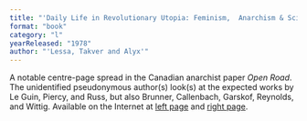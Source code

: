 ```yaml
---
title: "'Daily Life in Revolutionary Utopia: Feminism,  Anarchism & Science Fiction'"
format: "book"
category: "l"
yearReleased: "1978"
author: "'Lessa, Takver and Alyx'"
---
```

A notable centre-page spread in the Canadian anarchist  paper _Open Road_. The unidentified pseudonymous author(s) look(s) at the  expected works by Le Guin, Piercy, and Russ, but also Brunner, Callenbach,  Garskof, Reynolds, and Wittig. Available on the Internet at <a href="http://www.zisman.ca/openroad/1978-Summer/Pages/P8.pdf">left page</a>  and <a href="http://www.zisman.ca/openroad/1978-Summer/Pages/P12.pdf">right page</a>.
 
